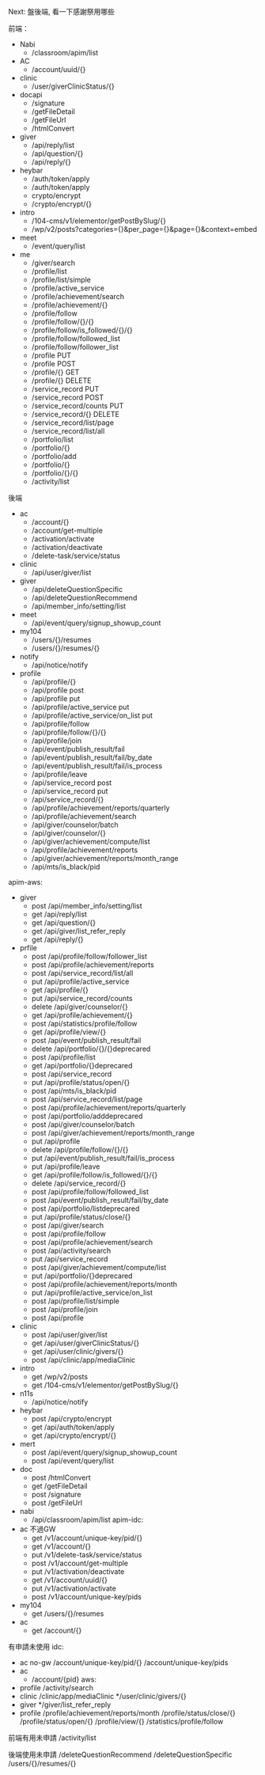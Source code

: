 Next: 盤後端, 看一下感謝祭用哪些

前端：
- Nabi
  - /classroom/apim/list
- AC
  - /account/uuid/{}
- clinic
  - /user/giverClinicStatus/{}
- docapi
  - /signature
  - /getFileDetail
  - /getFileUrl
  - /htmlConvert
- giver
  - /api/reply/list
  - /api/question/{}
  - /api/reply/{}
- heybar
  - /auth/token/apply
  - /auth/token/apply
  - crypto/encrypt
  - /crypto/encrypt/{}
- intro
  - /104-cms/v1/elementor/getPostBySlug/{}
  - /wp/v2/posts?categories={}&per_page={}&page={}&context=embed
- meet
  - /event/query/list
- me
  - /giver/search
  - /profile/list
  - /profile/list/simple
  - /profile/active_service
  - /profile/achievement/search
  - /profile/achievement/{}
  - /profile/follow
  - /profile/follow/{}/{}
  - /profile/follow/is_followed/{}/{}
  - /profile/follow/followed_list
  - /profile/follow/follower_list
  - /profile PUT
  - /profile POST
  - /profile/{} GET
  - /profile/{} DELETE
  - /service_record PUT
  - /service_record POST
  - /service_record/counts PUT
  - /service_record/{} DELETE
  - /service_record/list/page 
  - /service_record/list/all
  - /portfolio/list
  - /portfolio/{}
  - /portfolio/add
  - /portfolio/{}
  - /portfolio/{}/{}
  - /activity/list

後端
- ac
  - /account/{}
  - /account/get-multiple
  - /activation/activate
  - /activation/deactivate
  - /delete-task/service/status
- clinic
  - /api/user/giver/list 
- giver
  - /api/deleteQuestionSpecific
  - /api/deleteQuestionRecommend
  - /api/member_info/setting/list
- meet
  - /api/event/query/signup_showup_count
- my104
  - /users/{}/resumes
  - /users/{}/resumes/{}
- notify
  - /api/notice/notify
- profile
  - /api/profile/{}
  - /api/profile post
  - /api/profile put
  - /api/profile/active_service put
  - /api/profile/active_service/on_list put
  - /api/profile/follow
  - /api/profile/follow/{}/{}
  - /api/profile/join
  - /api/event/publish_result/fail
  - /api/event/publish_result/fail/by_date
  - /api/event/publish_result/fail/is_process
  - /api/profile/leave
  - /api/service_record post
  - /api/service_record put
  - /api/service_record/{}
  - /api/profile/achievement/reports/quarterly
  - /api/profile/achievement/search
  - /api/giver/counselor/batch
  - /api/giver/counselor/{}
  - /api/giver/achievement/compute/list
  - /api/profile/achievement/reports
  - /api/giver/achievement/reports/month_range
  - /api/mts/is_black/pid

apim-aws:
- giver
  - post /api/member_info/setting/list
  - get /api/reply/list
  - get /api/question/{}
  - get /api/giver/list_refer_reply
  - get /api/reply/{}
- prfile
  - post /api/profile/follow/follower_list
  - post /api/profile/achievement/reports
  - post /api/service_record/list/all
  - put /api/profile/active_service
  - get /api/profile/{}
  - put /api/service_record/counts
  - delete /api/giver/counselor/{}
  - get /api/profile/achievement/{}
  - post /api/statistics/profile/follow
  - get /api/profile/view/{}
  - post /api/event/publish_result/fail
  - delete /api/portfolio/{}/{}deprecared
  - post /api/profile/list
  - get /api/portfolio/{}deprecared
  - post /api/service_record
  - put /api/profile/status/open/{}
  - post /api/mts/is_black/pid
  - post /api/service_record/list/page
  - post /api/profile/achievement/reports/quarterly
  - post /api/portfolio/adddeprecared
  - post /api/giver/counselor/batch
  - post /api/giver/achievement/reports/month_range
  - put /api/profile
  - delete /api/profile/follow/{}/{}
  - put /api/event/publish_result/fail/is_process
  - put /api/profile/leave
  - get /api/profile/follow/is_followed/{}/{}
  - delete /api/service_record/{}
  - post /api/profile/follow/followed_list
  - post /api/event/publish_result/fail/by_date
  - post /api/portfolio/listdeprecared
  - put /api/profile/status/close/{}
  - post /api/giver/search
  - post /api/profile/follow
  - post /api/profile/achievement/search
  - post /api/activity/search
  - put /api/service_record
  - post /api/giver/achievement/compute/list
  - put /api/portfolio/{}deprecared
  - post /api/profile/achievement/reports/month
  - put /api/profile/active_service/on_list
  - post /api/profile/list/simple
  - post /api/profile/join
  - post /api/profile
- clinic
  - post /api/user/giver/list
  - get /api/user/giverClinicStatus/{}
  - get /api/user/clinic/givers/{}
  - post /api/clinic/app/mediaClinic
- intro
  - get /wp/v2/posts
  - get /104-cms/v1/elementor/getPostBySlug/{}
- n11s
  - /api/notice/notify
- heybar
  - post /api/crypto/encrypt
  - get /api/auth/token/apply
  - get /api/crypto/encrypt/{}
- mert
  - post /api/event/query/signup_showup_count
  - post /api/event/query/list
- doc
  - post /htmlConvert
  - get /getFileDetail
  - post /signature
  - post /getFileUrl
- nabi
  -  /api/classroom/apim/list
apim-idc:
- ac 不過GW
  - get /v1/account/unique-key/pid/{}
  - get /v1/account/{}
  - put /v1/delete-task/service/status
  - post /v1/account/get-multiple
  - put /v1/activation/deactivate
  - get /v1/account/uuid/{}
  - put /v1/activation/activate
  - post /v1/account/unique-key/pids
- my104
  - get /users/{}/resumes
- ac
  - get /account/{}


有申請未使用
idc:
- ac no-gw
/account/unique-key/pid/{}
/account/unique-key/pids
- ac
  - /account/{pid}
aws:
- profile
/activity/search
- clinic
/clinic/app/mediaClinic
*/user/clinic/givers/{}
- giver
*/giver/list_refer_reply
- profile
/profile/achievement/reports/month
/profile/status/close/{}
/profile/status/open/{}
/profile/view/{}
/statistics/profile/follow

前端有用未申請
/activity/list

後端使用未申請
/deleteQuestionRecommend
/deleteQuestionSpecific
/users/{}/resumes/{}